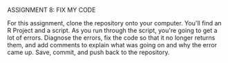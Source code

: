 ASSIGNMENT 8: FIX MY CODE

For this assignment, clone the repository onto your computer. You'll find an R 
Project and a script. As you run through the script, you're going to get a lot
of errors. Diagnose the errors, fix the code so that it no longer returns them, 
and add comments to explain what was going on and why the error came up. Save,
commit, and push back to the repository. 